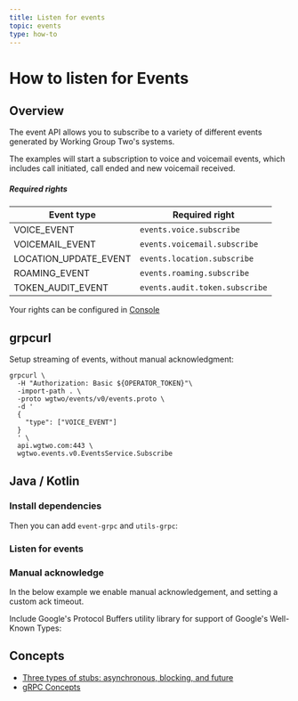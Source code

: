 ```yaml
---
title: Listen for events
topic: events
type: how-to
---
```


# How to listen for Events

## Overview

The event API allows you to subscribe to a variety of different events generated by Working Group Two's systems.

The examples will start a subscription to voice and voicemail events, which includes call initiated, call ended and
new voicemail received.

##### Required rights

| Event type            | Required right                 |
|-----------------------|--------------------------------|
| VOICE_EVENT           | `events.voice.subscribe`       |
| VOICEMAIL_EVENT       | `events.voicemail.subscribe`   |
| LOCATION_UPDATE_EVENT | `events.location.subscribe`    |
| ROAMING_EVENT         | `events.roaming.subscribe`     |
| TOKEN_AUDIT_EVENT     | `events.audit.token.subscribe` |

Your rights can be configured in [Console](https://console.wgtwo.com/api-keys-redirect)

<DemoConfigurer />

## grpcurl

Setup streaming of events, without manual acknowledgment:
```shell script
grpcurl \
  -H "Authorization: Basic ${OPERATOR_TOKEN}"\
  -import-path . \
  -proto wgtwo/events/v0/events.proto \
  -d '
  {
    "type": ["VOICE_EVENT"]
  }
  ' \
  api.wgtwo.com:443 \
  wgtwo.events.v0.EventsService.Subscribe
```

## Java / Kotlin

### Install dependencies
<JitpackDependency />

Then you can add `event-grpc` and `utils-grpc`:

<ClientDependencies :clients="['events-grpc', 'utils-grpc']"/>

### Listen for events
<GithubCode fileUrl="https://github.com/working-group-two/docs.wgtwo.com/blob/master/examples/events/src/main/kotlin/GetEvents.kt" language="kotlin" />

### Manual acknowledge
In the below example we enable manual acknowledgement, and setting a custom ack timeout.

Include Google's Protocol Buffers utility library for support of Google's Well-Known Types:
<ClientDependencies :clients="['protobuf-java-util']"/>

<GithubCode fileUrl="https://github.com/working-group-two/docs.wgtwo.com/blob/master/examples/events/src/main/kotlin/GetEventsManualAck.kt" language="kotlin" />

## Concepts
* [Three types of stubs: asynchronous, blocking, and future](https://grpc.io/docs/reference/java/generated-code/)
* [gRPC Concepts](https://grpc.io/docs/guides/concepts/)

